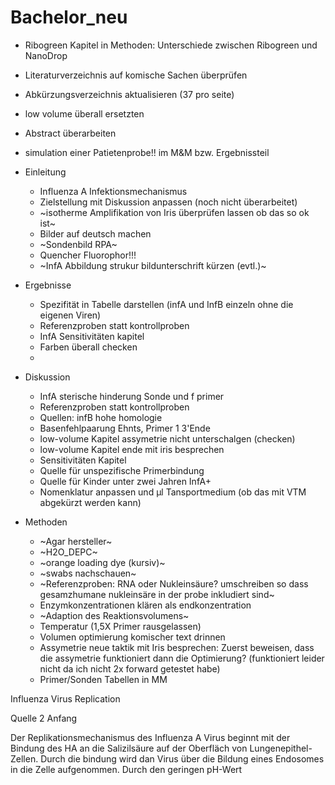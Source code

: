 # Bachelor_neu

* Ribogreen Kapitel in Methoden: Unterschiede zwischen Ribogreen und NanoDrop
* Literaturverzeichnis auf komische Sachen überprüfen
* Abkürzungsverzeichnis aktualisieren (37 pro seite)
* low volume überall ersetzten
* Abstract überarbeiten
* simulation einer Patietenprobe!! im M&M bzw. Ergebnissteil

* Einleitung
  + Influenza A Infektionsmechanismus
  + Zielstellung mit Diskussion anpassen (noch nicht überarbeitet)
  + ~isotherme Amplifikation von Iris überprüfen lassen ob das so ok ist~
  + Bilder auf deutsch machen
  + ~Sondenbild RPA~
  + Quencher Fluorophor!!!
  + ~InfA Abbildung strukur bildunterschrift kürzen (evtl.)~

* Ergebnisse
  + Spezifität in Tabelle darstellen (infA und InfB einzeln ohne die eigenen Viren)
  + Referenzproben statt kontrollproben
  + InfA Sensitivitäten kapitel
  + Farben überall checken
  + 

* Diskussion
  + InfA sterische hinderung Sonde und f primer
  + Referenzproben statt kontrollproben
  + Quellen: infB hohe homologie
  + Basenfehlpaarung Ehnts, Primer 1 3'Ende
  + low-volume Kapitel assymetrie nicht unterschalgen (checken)
  + low-volume Kapitel ende mit iris besprechen
  + Sensitivitäten Kapitel
  + Quelle für unspezifische Primerbindung
  + Quelle für Kinder unter zwei Jahren InfA+
  + Nomenklatur anpassen und µl Tansportmedium (ob das mit VTM abgekürzt werden kann)

* Methoden
  + ~Agar hersteller~
  + ~H2O_DEPC~
  + ~orange loading dye (kursiv)~
  + ~swabs nachschauen~
  + ~Referenzproben: RNA oder Nukleinsäure? umschreiben so dass gesamzhumane nukleinsäre in der probe inkludiert sind~
  + Enzymkonzentrationen klären als endkonzentration
  + ~Adaption des Reaktionsvolumens~
  + Temperatur (1,5X Primer rausgelassen)
  + Volumen optimierung komischer text drinnen
  + Assymetrie neue taktik mit Iris besprechen: Zuerst beweisen, dass die assymetrie funktioniert dann die Optimierung? (funktioniert leider nicht da ich nicht 2x forward getestet habe) 
  + Primer/Sonden Tabellen in MM


Influenza Virus Replication

Quelle 2 Anfang

Der Replikationsmechanismus des Influenza A Virus beginnt mit der Bindung des HA an die Salizilsäure auf der Oberfläch von Lungenepithel-Zellen. Durch die bindung wird dan Virus über die Bildung eines Endosomes in die Zelle aufgenommen. Durch den geringen pH-Wert 

